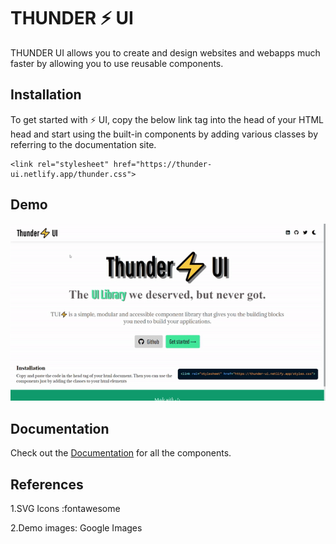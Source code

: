 # THUNDER ⚡ UI

THUNDER UI allows you to create and design websites and webapps much faster by allowing you to use reusable components.

## Installation

To get started with ⚡ UI, copy the below link tag into the head of your HTML head and start using the built-in components by adding various classes by referring to the documentation site.

```
<link rel="stylesheet" href="https://thunder-ui.netlify.app/thunder.css">
```

## Demo

![banner](./images/banner.gif)

## Documentation

Check out the [Documentation](https://thunder-ui.netlify.app) for all the components.

## References

1.SVG Icons :fontawesome

2.Demo images: Google Images
